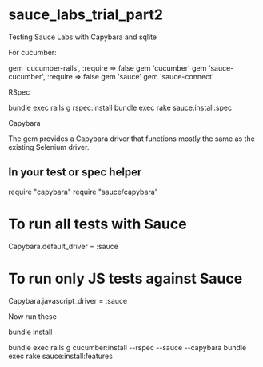 sauce_labs_trial_part2
======================

Testing Sauce Labs with Capybara and sqlite

For cucumber:

  gem 'cucumber-rails', :require => false
  gem 'cucumber'
  gem 'sauce-cucumber', :require => false
  gem 'sauce'
  gem 'sauce-connect'

RSpec

  bundle exec rails g rspec:install
  bundle exec rake sauce:install:spec


Capybara

The gem provides a Capybara driver that functions mostly the same as the existing Selenium driver.

## In your test or spec helper
require "capybara"
require "sauce/capybara"

# To run all tests with Sauce
Capybara.default_driver = :sauce

# To run only JS tests against Sauce
Capybara.javascript_driver = :sauce

Now run these

bundle install

bundle exec rails g cucumber:install --rspec --sauce --capybara
bundle exec rake sauce:install:features

